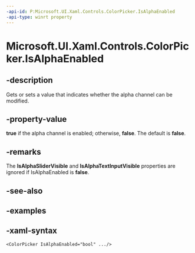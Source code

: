 ```yaml
---
-api-id: P:Microsoft.UI.Xaml.Controls.ColorPicker.IsAlphaEnabled
-api-type: winrt property
---
```

<!-- Property syntax.
public bool IsAlphaEnabled { get;  set; }
-->

# Microsoft.UI.Xaml.Controls.ColorPicker.IsAlphaEnabled


## -description

Gets or sets a value that indicates whether the alpha channel can be modified.


## -property-value

**true** if the alpha channel is enabled; otherwise, **false**. The default is **false**.


## -remarks

The **IsAlphaSliderVisible** and **IsAlphaTextInputVisible** properties are ignored if IsAlphaEnabled is **false**.


## -see-also


## -examples


## -xaml-syntax

```xaml
<ColorPicker IsAlphaEnabled="bool" .../>
```


